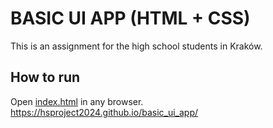 # BASIC UI APP (HTML + CSS)

This is an assignment for the high school students in Kraków.

## How to run

Open [index.html](./index.html) in any browser.
https://hsproject2024.github.io/basic_ui_app/
